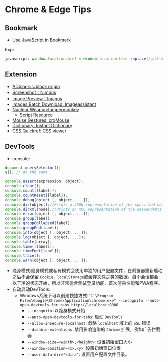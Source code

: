 # Chrome & Edge Tips

## Bookmark

* Use JavaScript in Bookmark

Exp:
```js
javascript: window.location.href = window.location.href.replace(/github(1s)?.com/, (match, p1) =>  p1 ? 'github.com' : 'github1s.com')
```

## Extension

* [ADblock: Ublock origin](https://chrome.google.com/webstore/detail/ublock-origin/cjpalhdlnbpafiamejdnhcphjbkeiagm)
* [Screenshot：Nimbus](https://chrome.google.com/webstore/detail/nimbus-screenshot-screen/bpconcjcammlapcogcnnelfmaeghhagj?utm_source=chrome-ntp-icon)
* [Image Preview：Imagus](https://chrome.google.com/webstore/detail/imagus/immpkjjlgappgfkkfieppnmlhakdmaab/related)
* [Images Batch Download: Imageassistant](https://chrome.google.com/webstore/detail/imageassistant-batch-imag/dbjbempljhcmhlfpfacalomonjpalpko)
* [Nuclear Weapon:tampermonkey](https://chrome.google.com/webstore/detail/tampermonkey/dhdgffkkebhmkfjojejmpbldmpobfkfo)
  * [Script Resource](https://greasyfork.org/)
* [Mouse Gestures: crxMouse](https://chrome.google.com/webstore/detail/crxmouse-chrome-gestures/jlgkpaicikihijadgifklkbpdajbkhjo)
* [Dictionary: Instant Dictionary](https://chrome.google.com/webstore/detail/instant-dictionary-by-goo/mfembjnmeainjncdflaoclcjadfhpoim)
* [CSS Quickref: CSS viewer](https://chrome.google.com/webstore/detail/cssviewer/ggfgijbpiheegefliciemofobhmofgce)

## DevTools

* console:

```javascript
document.querySelector();
$(); // do the same

console.assert(expression, object);
console.clear();
console.count([label]);
console.countReset([label]);
console.debug(object [, object, ...]);
console.dir(object);//Prints a JSON representation of the specified object
console.dirxml(node);//Prints an XML representation of the descendants of node.
console.error(object [, object, ...]);
console.group(label);
console.groupCollapsed(label);
console.groupEnd(label);
console.info(object [, object, ...]);
console.log(object [, object, ...]);
console.table(array);
console.time([label]);
console.timeEnd([label]);
console.trace();
console.warn(object [, object, ...]);
```

* 隐身模式:隐身模式或私有模式会使用单独的用户配置文件，在浏览器重新启动之后不会保留 `Cookie，localStorage`或缓存文件之类的数据。每个会话都会以干净的状态开始，所以非常适合测试登录功能、首次渲染性能和PWA程序。
* 自动启动DevTools:
  * Windows系统下可以创建快捷方式:`"C:\Program Files\Google\Chrome\Application\chrome.exe" --incognito --auto-open-devtools-for-tabs http://localhost:8000`
    * `--incognito` :以隐身模式开始
    * `--auto-open-devtools-for-tabs`: 启动 `DevTools`
    * `--allow-insecure-localhost`: 忽略 `localhost` 域上的 `SSL` 错误
    * `--disable-extentions` :禁用影响渲染的 `Chrome` 扩展，例如广告拦截器
    * `--window-size=<width>,<height>`: 设置初始窗口大小
    * `--window-position=<x>,<y>` :设置初始窗口位置
    * `--user-data-dir="<dir>"`: 设置用户配置文件目录。

